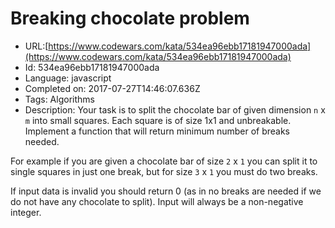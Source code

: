 # Breaking chocolate problem

 - URL:[https://www.codewars.com/kata/534ea96ebb17181947000ada](https://www.codewars.com/kata/534ea96ebb17181947000ada)
 - Id: 534ea96ebb17181947000ada
 - Language: javascript
 - Completed on: 2017-07-27T14:46:07.636Z
 - Tags: Algorithms
 - Description:
Your task is to split the chocolate bar of given dimension `n` x `m` into small squares.
Each square is of size 1x1 and unbreakable.
Implement a function that will return minimum number of breaks needed.

For example if you are given a chocolate bar of size `2` x `1` you can split it to single squares in just one break, but for size `3` x `1` you must do two breaks.

If input data is invalid you should return 0 (as in no breaks are needed if we do not have any chocolate to split). Input will always be a non-negative integer.
